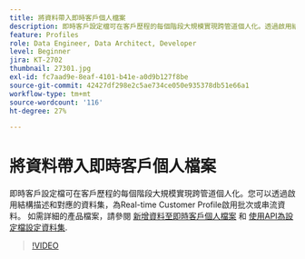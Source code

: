 ```yaml
---
title: 將資料帶入即時客戶個人檔案
description: 即時客戶設定檔可在客戶歷程的每個階段大規模實現跨管道個人化。透過啟用結構和對應的資料集，可以為即時客戶設定檔啟用批次或串流資料。
feature: Profiles
role: Data Engineer, Data Architect, Developer
level: Beginner
jira: KT-2702
thumbnail: 27301.jpg
exl-id: fc7aad9e-8eaf-4101-b41e-a0d9b127f8be
source-git-commit: 42427df298e2c5ae734ce050e935378db51e66a1
workflow-type: tm+mt
source-wordcount: '116'
ht-degree: 27%

---
```


# 將資料帶入即時客戶個人檔案

即時客戶設定檔可在客戶歷程的每個階段大規模實現跨管道個人化。您可以透過啟用結構描述和對應的資料集，為Real-time Customer Profile啟用批次或串流資料。 如需詳細的產品檔案，請參閱 [新增資料至即時客戶個人檔案](https://experienceleague.adobe.com/docs/experience-platform/profile/tutorials/add-profile-data.html) 和 [使用API為設定檔設定資料集](https://experienceleague.adobe.com/docs/experience-platform/profile/tutorials/dataset-configuration.html).

>[!VIDEO](https://video.tv.adobe.com/v/27301?quality=12&learn=on)
